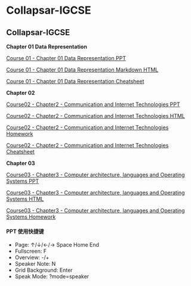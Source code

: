 # Collapsar-IGCSE

## Collapsar-IGCSE

**Chapter 01 Data Representation**

[Course 01 - Chapter 01 Data Representation PPT](http://ppt.yuketang.net/igcse/IGCSE-Chapter-01-Data-Representation/IGCSE-Chapter-01-Data-Representation.html#slide=1)

[Course 01 - Chapter 01 Data Representation Markdown HTML](http://ppt.yuketang.net/igcse/Chapter1-Data-Representation.html)

[Course 01 - Chapter 01 Data Representation Cheatsheet](http://ppt.yuketang.net/igcse/igcse-cheatsheet-c1-information.pdf)

**Chapter 02**

[Course02 - Chapter2 - Communication and Internet Technologies PPT](http://ppt.yuketang.net/igcse/IGCSE-Chapter-02-Communication-and-Internet-Technologies/IGCSE-Chapter-02-Communication-and-Internet-Technologies.html#slide=1)

[Course02 - Chapter2 - Communication and Internet Technologies HTML](https://ppt.yuketang.net/igcse/Chapter2-Communication-and-Internet-Technologies.html)

[Course02 - Chapter2 - Communication and Internet Technologies Homework](http://ppt.yuketang.net/igcse/Chapter-02-Communication-and-Internet-Technologies-Homework.pdf)

[Course02 - Chapter2 - Communication and Internet Technologies Cheatsheet](http://ppt.yuketang.net/igcse/igcse-cheatsheet-c2-network.pdf)

**Chapter 03**

[Course03 - Chapter3 - Computer architecture, languages and Operating Systems PPT](http://ppt.yuketang.net/igcse/IGCSE-Chapter-03-Computer-architecture-languages-and-Operating-Systems/IGCSE-Chapter-03-Computer-architecture-languages-and-Operating-Systems.html)

[Course03 - Chapter3 - Computer architecture, languages and Operating Systems HTML](http://ppt.yuketang.net/igcse/Chapter3-Computer-architecture-languages-and-Operating-Systems.html)

[Course03 - Chapter3 - Computer architecture, languages and Operating Systems Homework](http://ppt.yuketang.net/igcse/Chapter-03-Computer-architecture-languages-and-Operating-Systems.pdf)

#### PPT 使用快捷键

* Page: ↑/↓/←/→ Space Home End
* Fullscreen: F
* Overview: -/+
* Speaker Note: N
* Grid Background: Enter
* Speak Mode: ?mode=speaker

